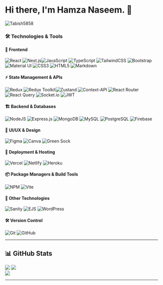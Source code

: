 # Hi there, I'm Hamza Naseem. 👋
<img src="https://komarev.com/ghpvc/?username=Tabish5858&label=Profile%20views&color=0e75b6&style=flat" alt="Tabish5858" />

### 🛠️ Technologies & Tools  

#### 🚀 Frontend  
![React](https://img.shields.io/badge/react-%2320232a.svg?style=for-the-badge&logo=react&logoColor=%2361DAFB) ![Next.js](https://img.shields.io/badge/Next.js-%23000000.svg?style=for-the-badge&logo=next.js&logoColor=white)![JavaScript](https://img.shields.io/badge/javascript-%23F7DF1E.svg?style=for-the-badge&logo=javascript&logoColor=black) ![TypeScript](https://img.shields.io/badge/typescript-%23007ACC.svg?style=for-the-badge&logo=typescript&logoColor=white)  ![TailwindCSS](https://img.shields.io/badge/tailwindcss-%2338B2AC.svg?style=for-the-badge&logo=tailwind-css&logoColor=white)  ![Bootstrap](https://img.shields.io/badge/bootstrap-%23563D7C.svg?style=for-the-badge&logo=bootstrap&logoColor=white) ![Material UI](https://img.shields.io/badge/materialui-%230081CB.svg?style=for-the-badge&logo=mui&logoColor=white) ![CSS3](https://img.shields.io/badge/css3-%231572B6.svg?style=for-the-badge&logo=css3&logoColor=white) ![HTML5](https://img.shields.io/badge/html5-%23E34F26.svg?style=for-the-badge&logo=html5&logoColor=white) ![Markdown](https://img.shields.io/badge/markdown-%23000000.svg?style=for-the-badge&logo=markdown&logoColor=white)


#### ⚡ State Management & APIs  
![Redux](https://img.shields.io/badge/Redux-764ABC?style=for-the-badge&logo=redux&logoColor=white) ![Redux Toolkit](https://img.shields.io/badge/Redux%20Toolkit-764ABC?style=for-the-badge&logo=redux&logoColor=white)![Zustand](https://img.shields.io/badge/Zustand-%2320232a.svg?style=for-the-badge&logo=react&logoColor=%2361DAFB) 
![Context-API](https://img.shields.io/badge/Context--Api-000000?style=for-the-badge&logo=react) ![React Router](https://img.shields.io/badge/React_Router-CA4245?style=for-the-badge&logo=react-router&logoColor=white) ![React Query](https://img.shields.io/badge/-React%20Query-FF4154?style=for-the-badge&logo=react%20query&logoColor=white) ![Socket.io](https://img.shields.io/badge/Socket.io-black?style=for-the-badge&logo=socket.io&badgeColor=010101) ![JWT](https://img.shields.io/badge/JWT-black?style=for-the-badge&logo=JSON%20web%20tokens) 


#### 🏗️ Backend & Databases  
![NodeJS](https://img.shields.io/badge/node.js-6DA55F?style=for-the-badge&logo=node.js&logoColor=white) ![Express.js](https://img.shields.io/badge/express.js-%23404d59.svg?style=for-the-badge&logo=express&logoColor=%2361DAFB) ![MongoDB](https://img.shields.io/badge/MongoDB-%234ea94b.svg?style=for-the-badge&logo=mongodb&logoColor=white) ![MySQL](https://img.shields.io/badge/mysql-4479A1.svg?style=for-the-badge&logo=mysql&logoColor=white) ![PostgreSQL](https://img.shields.io/badge/PostgreSQL-%23336791.svg?style=for-the-badge&logo=postgresql&logoColor=white) ![Firebase](https://img.shields.io/badge/Firebase-%23FFCA28.svg?style=for-the-badge&logo=firebase&logoColor=white)  

#### 🎨 UI/UX & Design  
![Figma](https://img.shields.io/badge/figma-%23F24E1E.svg?style=for-the-badge&logo=figma&logoColor=white) ![Canva](https://img.shields.io/badge/Canva-%2300C4CC.svg?style=for-the-badge&logo=Canva&logoColor=white) ![Green Sock](https://img.shields.io/badge/green%20sock-88CE02?style=for-the-badge&logo=greensock&logoColor=white)  

#### 🚀 Deployment & Hosting  
![Vercel](https://img.shields.io/badge/vercel-%23000000.svg?style=for-the-badge&logo=vercel&logoColor=white) ![Netlify](https://img.shields.io/badge/netlify-%23000000.svg?style=for-the-badge&logo=netlify&logoColor=#00C7B7) ![Heroku](https://img.shields.io/badge/heroku-%23430098.svg?style=for-the-badge&logo=heroku&logoColor=white)  

#### 📦 Package Managers & Build Tools  
![NPM](https://img.shields.io/badge/NPM-%23CB3837.svg?style=for-the-badge&logo=npm&logoColor=white) ![Vite](https://img.shields.io/badge/vite-%23646CFF.svg?style=for-the-badge&logo=vite&logoColor=white)  

#### 🔗 Other Technologies  
![Sanity](https://img.shields.io/badge/Sanity-CM-red?style=for-the-badge&logo=sanity) ![EJS](https://img.shields.io/badge/ejs-%23B4CA65.svg?style=for-the-badge&logo=ejs&logoColor=black) ![WordPress](https://img.shields.io/badge/WordPress-%23117AC9.svg?style=for-the-badge&logo=WordPress&logoColor=white)  

#### 🛠️ Version Control  
![Git](https://img.shields.io/badge/git-%23F05033.svg?style=for-the-badge&logo=git&logoColor=white) ![GitHub](https://img.shields.io/badge/github-%23121011.svg?style=for-the-badge&logo=github&logoColor=white)  


---

## 📊 GitHub Stats
![](https://github-readme-streak-stats.herokuapp.com/?user=tabish5858&theme=dracula)
![](https://github-readme-stats.vercel.app/api?username=Tabish5858&theme=dracula&hide_border=false&include_all_commits=true&count_private=true)<br/>
![](https://github-readme-stats.vercel.app/api/top-langs/?layout=compact&username=Tabish5858&hide=html,css,java,handlebars&theme=dracula&hide_border=false&include_all_commits=true&count_private=true)<br/>

---

